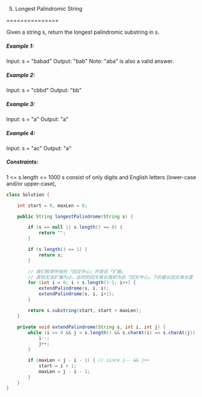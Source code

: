 5. Longest Palindromic String

===============

Given a string s, return the longest palindromic substring in s.

##### Example 1:

Input: s = "babad"
Output: "bab"
Note: "aba" is also a valid answer.

##### Example 2:

Input: s = "cbbd"
Output: "bb"

##### Example 3:

Input: s = "a"
Output: "a"

##### Example 4:

Input: s = "ac"
Output: "a"

##### Constraints:

1 <= s.length <= 1000
s consist of only digits and English letters (lower-case and/or upper-case),

```java
class Solution {

    int start = 0, maxLen = 0;

    public String longestPalindrome(String s) {

        if (s == null || s.length() == 0) {
            return "";
        }

        if (s.length() == 1) {
            return s;
        }

        // 我们枚举所有的「回文中心」并尝试「扩展」
        // 直到无法扩展为止，此时的回文串长度即为此「回文中心」下的最长回文串长度
        for (int i = 0; i < s.length()-1; i++) {
            extendPalindrome(s, i, i);
            extendPalindrome(s, i, i+1);
        }

        return s.substring(start, start + maxLen);
    }

    private void extendPalindrome(String s, int i, int j) {
        while (i >= 0 && j < s.length() && s.charAt(i) == s.charAt(j)) {
            i--;
            j++;
        }

        if (maxLen < j - i - 1) { // since i-- && j++
            start = i + 1;
            maxLen = j - i - 1;
        }
    }
}
```

